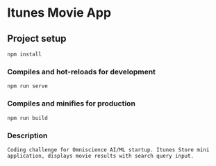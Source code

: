 # Itunes Movie App

## Project setup
```
npm install
```

### Compiles and hot-reloads for development
```
npm run serve
```

### Compiles and minifies for production
```
npm run build
```

### Description
```
Coding challenge for Omniscience AI/ML startup. Itunes Store mini application, displays movie results with search query input.
```
